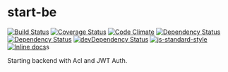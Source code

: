 # start-be

[![Build Status](https://travis-ci.org/AscaL/be-start.svg?branch=master)](https://travis-ci.org/AscaL/be-start)
[![Coverage Status](https://coveralls.io/repos/AscaL/be-start/badge.svg?branch=master)](https://coveralls.io/r/AscaL/be-start?branch=master)
[![Code Climate](https://codeclimate.com/github/AscaL/be-start/badges/gpa.svg)](https://codeclimate.com/github/AscaL/be-start)
[![Dependency Status](https://www.versioneye.com/user/projects/556a6692636532001a0e1600/badge.svg?style=flat)](https://www.versioneye.com/user/projects/556a6692636532001a0e1600)
[![Dependency Status](https://david-dm.org/AscaL/be-start.svg)](https://david-dm.org/AscaL/be-start)
[![devDependency Status](https://david-dm.org/AscaL/be-start/dev-status.svg)](https://david-dm.org/AscaL/be-start#info=devDependencies)
[![js-standard-style](https://img.shields.io/badge/code%20style-standard-brightgreen.svg?style=flat)](https://github.com/feross/standard)
[![Inline docs](http://inch-ci.org/github/ascal/be-start.svg?branch=master)](http://inch-ci.org/github/ascal/be-start)s

Starting backend with Acl and JWT Auth.
